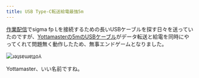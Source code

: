 ```yaml
---
title: USB Type-C転送給電最強5m
---
```

[作業配信](https://www.youtube.com/c/r7kamura)でsigma fp Lを接続するための長いUSBケーブルを探す日々を送っていたのですが、[Yottamasterの5mのUSBケーブル](https://www.amazon.co.jp/dp/B09Y1BY75P)がデータ転送と給電を同時にやってくれて問題無く動作したため、無事エンドゲームとなりました。

![](https://lh4.googleusercontent.com/ZVToHKLiQ5NPqmyaHO7NMgBPma4zW0H4tIE_1E5dMb4yVBup0frJFnsz12XcJ8-xYO0fCB4u-L1Ja_NGfAx7_8Bm0D-zkVgw-P7a3uT4veb7M1B3dH4qGshlMO3pqBBCRflk63HmY_8Fwac3MgDjY6xUiSgSh3QvvSegLFfu5oGKTK5KzWjiTdHlWA "ɹǝʇsɐɯɐʇʇo⅄")

Yottamaster、いい名前ですね。
